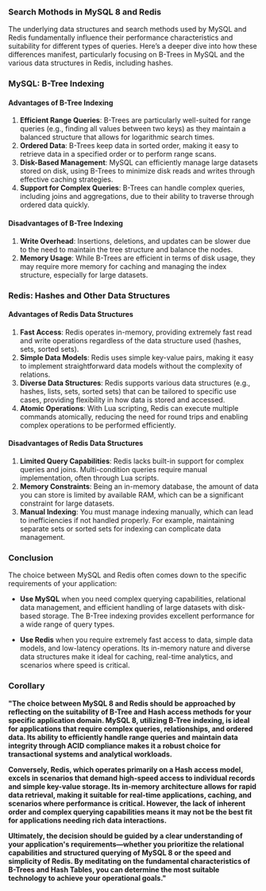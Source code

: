 ### Search Mothods in MySQL 8 and Redis 

The underlying data structures and search methods used by MySQL and Redis fundamentally influence their performance characteristics and suitability for different types of queries. Here’s a deeper dive into how these differences manifest, particularly focusing on B-Trees in MySQL and the various data structures in Redis, including hashes.

### MySQL: B-Tree Indexing

#### Advantages of B-Tree Indexing
1. **Efficient Range Queries**: B-Trees are particularly well-suited for range queries (e.g., finding all values between two keys) as they maintain a balanced structure that allows for logarithmic search times.
2. **Ordered Data**: B-Trees keep data in sorted order, making it easy to retrieve data in a specified order or to perform range scans.
3. **Disk-Based Management**: MySQL can efficiently manage large datasets stored on disk, using B-Trees to minimize disk reads and writes through effective caching strategies.
4. **Support for Complex Queries**: B-Trees can handle complex queries, including joins and aggregations, due to their ability to traverse through ordered data quickly.

#### Disadvantages of B-Tree Indexing
1. **Write Overhead**: Insertions, deletions, and updates can be slower due to the need to maintain the tree structure and balance the nodes.
2. **Memory Usage**: While B-Trees are efficient in terms of disk usage, they may require more memory for caching and managing the index structure, especially for large datasets.

### Redis: Hashes and Other Data Structures

#### Advantages of Redis Data Structures
1. **Fast Access**: Redis operates in-memory, providing extremely fast read and write operations regardless of the data structure used (hashes, sets, sorted sets).
2. **Simple Data Models**: Redis uses simple key-value pairs, making it easy to implement straightforward data models without the complexity of relations.
3. **Diverse Data Structures**: Redis supports various data structures (e.g., hashes, lists, sets, sorted sets) that can be tailored to specific use cases, providing flexibility in how data is stored and accessed.
4. **Atomic Operations**: With Lua scripting, Redis can execute multiple commands atomically, reducing the need for round trips and enabling complex operations to be performed efficiently.

#### Disadvantages of Redis Data Structures
1. **Limited Query Capabilities**: Redis lacks built-in support for complex queries and joins. Multi-condition queries require manual implementation, often through Lua scripts.
2. **Memory Constraints**: Being an in-memory database, the amount of data you can store is limited by available RAM, which can be a significant constraint for large datasets.
3. **Manual Indexing**: You must manage indexing manually, which can lead to inefficiencies if not handled properly. For example, maintaining separate sets or sorted sets for indexing can complicate data management.

### Conclusion

The choice between MySQL and Redis often comes down to the specific requirements of your application:

- **Use MySQL** when you need complex querying capabilities, relational data management, and efficient handling of large datasets with disk-based storage. The B-Tree indexing provides excellent performance for a wide range of query types.

- **Use Redis** when you require extremely fast access to data, simple data models, and low-latency operations. Its in-memory nature and diverse data structures make it ideal for caching, real-time analytics, and scenarios where speed is critical.


### Corollary

**"The choice between MySQL 8 and Redis should be approached by reflecting on the suitability of B-Tree and Hash access methods for your specific application domain. MySQL 8, utilizing B-Tree indexing, is ideal for applications that require complex queries, relationships, and ordered data. Its ability to efficiently handle range queries and maintain data integrity through ACID compliance makes it a robust choice for transactional systems and analytical workloads.**

**Conversely, Redis, which operates primarily on a Hash access model, excels in scenarios that demand high-speed access to individual records and simple key-value storage. Its in-memory architecture allows for rapid data retrieval, making it suitable for real-time applications, caching, and scenarios where performance is critical. However, the lack of inherent order and complex querying capabilities means it may not be the best fit for applications needing rich data interactions.**

**Ultimately, the decision should be guided by a clear understanding of your application's requirements—whether you prioritize the relational capabilities and structured querying of MySQL 8 or the speed and simplicity of Redis. By meditating on the fundamental characteristics of B-Trees and Hash Tables, you can determine the most suitable technology to achieve your operational goals."**
